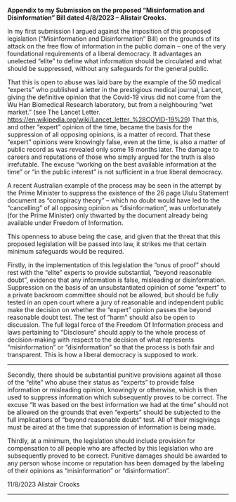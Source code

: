 **Appendix to my Submission on the proposed “Misinformation and**
**Disinformation” Bill dated 4/8/2023 – Alistair Crooks.**

In my first submission I argued against the imposition of this proposed
legislation (“Misinformation and Disinformation” Bill) on the grounds of its
attack on the free flow of information in the public domain – one of the very
foundational requirements of a liberal democracy.  It advantages an unelected
“elite” to define what information should be circulated and what should be
suppressed, without any safeguards for the general public.

That this is open to abuse was laid bare by the example of the 50 medical
“experts” who published a letter in the prestigious medical journal, Lancet,
giving the definitive opinion that the Covid-19 virus did not come from the Wu
Han Biomedical Research laboratory, but from a neighbouring “wet market.”
(see The Lancet Letter.
https://en.wikipedia.org/wiki/Lancet_letter_%28COVID-19%29)
That this, and other “expert” opinion of the time, became the basis for the
suppression of all opposing opinions, is a matter of record. That these “expert”
opinions were knowingly false, even at the time, is also a matter of public record
as was revealed only some 18 months later. The damage to careers and
reputations of those who simply argued for the truth is also irrefutable. The
excuse “working on the best available information at the time” or “in the public
interest” is not sufficient in a true liberal democracy.

A recent Australian example of the process may be seen in the attempt by the
Prime Minister to suppress the existence of the 26 page Ululu Statement
document as “conspiracy theory” – which no doubt would have led to the
“cancelling” of all opposing opinion as “disinformation”, was unfortunately (for
the Prime Minister) only thwarted by the document already being available
under Freedom of Information.

This openness to abuse being the case, and given that the threat that this
proposed legislation will be passed into law, it strikes me that certain minimum
safeguards would be required.

Firstly, in the implementation of this legislation the “onus of proof” should rest
with the “elite” experts to provide substantial, “beyond reasonable doubt”,
evidence that any information is false, misleading or disinformation. Suppression
on the basis of an unsubstantiated opinion of some “expert” to a private
backroom committee should not be allowed, but should be fully tested in an
open court where a jury of reasonable and independent public make the decision
on whether the “expert” opinion passes the beyond reasonable doubt test. The
test of “harm” should also be open to discussion. The full legal force of the
Freedom Of Information process and laws pertaining to “Disclosure” should
apply to the whole process of decision-making with respect to the decision of
what represents “misinformation” or “disinformation” so that the process is both
fair and transparent.  This is how a liberal democracy is supposed to work.


-----

Secondly, there should be substantial punitive provisions against all those of the
“elite” who abuse their status as “experts” to provide false information or
misleading opinion, knowingly or otherwise, which is then used to suppress
information which subsequently proves to be correct. The excuse “It was based
on the best information we had at the time” should not be allowed on the
grounds that even “experts” should be subjected to the full implications of
“beyond reasonable doubt” test. All of their misgivings must be aired at the time
that suppression of information is being made.

Thirdly, at a minimum, the legislation should include provision for compensation
to all people who are affected by this legislation who are subsequently proved to
be correct. Punitive damages should be awarded to any person whose income or
reputation has been damaged by the labeling of their opinions as
“misinformation” or “disinformation”.

11/8/2023
Alistair Crooks


-----

